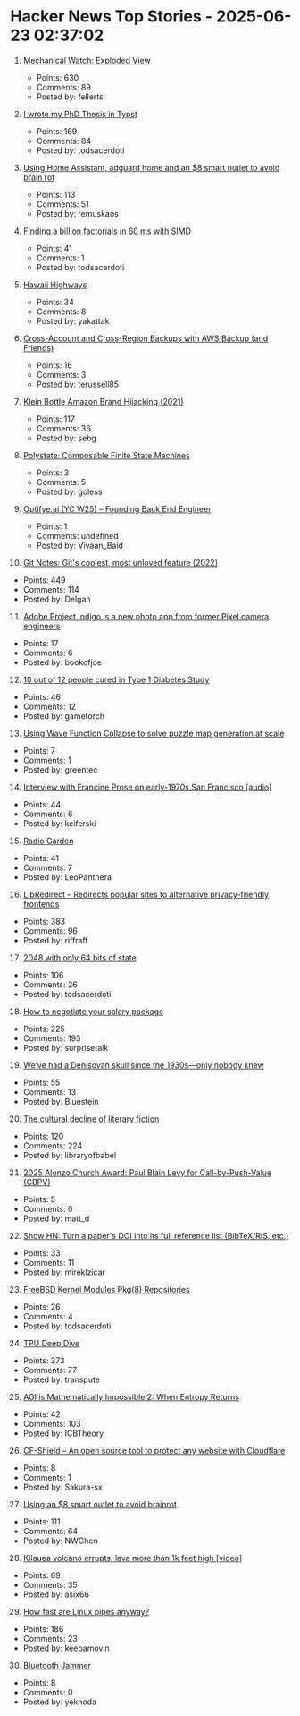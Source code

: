 # Hacker News Top Stories - 2025-06-23 02:37:02

1. [Mechanical Watch: Exploded View](https://fellerts.no/projects/epoch.html)
   - Points: 630
   - Comments: 89
   - Posted by: fellerts

2. [I wrote my PhD Thesis in Typst](https://fransskarman.com/phd_thesis_in_typst.html)
   - Points: 169
   - Comments: 84
   - Posted by: todsacerdoti

3. [Using Home Assistant, adguard home and an $8 smart outlet to avoid brain rot](https://www.romanklasen.com/blog/beating-brainrot-by-button/)
   - Points: 113
   - Comments: 51
   - Posted by: remuskaos

4. [Finding a billion factorials in 60 ms with SIMD](https://codeforces.com/blog/entry/143279)
   - Points: 41
   - Comments: 1
   - Posted by: todsacerdoti

5. [Hawaii Highways](http://www.hawaiihighways.com/)
   - Points: 34
   - Comments: 8
   - Posted by: yakattak

6. [Cross-Account and Cross-Region Backups with AWS Backup (and Friends)](https://tylerrussell.dev/2025/06/20/cross-account-and-region-backups-with-aws-backup-and-friends/)
   - Points: 16
   - Comments: 3
   - Posted by: terussell85

7. [Klein Bottle Amazon Brand Hijacking (2021)](https://www.kleinbottle.com/Amazon_Brand_Hijacking.html)
   - Points: 117
   - Comments: 36
   - Posted by: sebg

8. [Polystate: Composable Finite State Machines](https://github.com/sdzx-1/polystate)
   - Points: 3
   - Comments: 5
   - Posted by: goless

9. [Optifye.ai (YC W25) – Founding Back End Engineer](undefined)
   - Points: 1
   - Comments: undefined
   - Posted by: Vivaan_Baid

10. [Git Notes: Git's coolest, most unloved­ feature (2022)](https://tylercipriani.com/blog/2022/11/19/git-notes-gits-coolest-most-unloved-feature/)
   - Points: 449
   - Comments: 114
   - Posted by: Delgan

11. [Adobe Project Indigo is a new photo app from former Pixel camera engineers](https://www.engadget.com/apps/adobe-project-indigo-is-a-new-photo-app-from-former-pixel-camera-engineers-213453207.html)
   - Points: 17
   - Comments: 6
   - Posted by: bookofjoe

12. [10 out of 12 people cured in Type 1 Diabetes Study](https://www.nejm.org/doi/full/10.1056/NEJMoa2506549)
   - Points: 46
   - Comments: 12
   - Posted by: gametorch

13. [Using Wave Function Collapse to solve puzzle map generation at scale](https://sublevelgames.github.io/blogs/2025-06-22-nurikabe-map-gen-with-wfc/)
   - Points: 7
   - Comments: 1
   - Posted by: greentec

14. [Interview with Francine Prose on early-1970s San Francisco [audio]](https://www.laphamsquarterly.org/content/episode-3-francine-prose)
   - Points: 44
   - Comments: 6
   - Posted by: keiferski

15. [Radio Garden](https://radio.garden/?2025)
   - Points: 41
   - Comments: 7
   - Posted by: LeoPanthera

16. [LibRedirect – Redirects popular sites to alternative privacy-friendly frontends](https://libredirect.github.io)
   - Points: 383
   - Comments: 96
   - Posted by: riffraff

17. [2048 with only 64 bits of state](https://github.com/izabera/bitwise-challenge-2048)
   - Points: 106
   - Comments: 26
   - Posted by: todsacerdoti

18. [How to negotiate your salary package](https://www.complexsystemspodcast.com/episodes/how-to-negotiate-your-salary-package/)
   - Points: 225
   - Comments: 193
   - Posted by: surprisetalk

19. [We’ve had a Denisovan skull since the 1930s—only nobody knew](https://arstechnica.com/science/2025/06/the-controversial-dragon-man-skull-was-a-denisovan/)
   - Points: 55
   - Comments: 13
   - Posted by: Bluestein

20. [The cultural decline of literary fiction](https://oyyy.substack.com/p/the-cultural-decline-of-literary)
   - Points: 120
   - Comments: 224
   - Posted by: libraryofbabel

21. [2025 Alonzo Church Award: Paul Blain Levy for Call-by-Push-Value (CBPV)](https://siglog.org/winner-of-the-2025-alonzo-church-award/)
   - Points: 5
   - Comments: 0
   - Posted by: matt_d

22. [Show HN: Turn a paper's DOI into its full reference list (BibTeX/RIS, etc.)](https://references.mireklzicar.com)
   - Points: 33
   - Comments: 11
   - Posted by: mireklzicar

23. [FreeBSD Kernel Modules Pkg(8) Repositories](https://vermaden.wordpress.com/2025/06/22/freebsd-kernel-modules-pkg8-repositories/)
   - Points: 26
   - Comments: 4
   - Posted by: todsacerdoti

24. [TPU Deep Dive](https://henryhmko.github.io/posts/tpu/tpu.html)
   - Points: 373
   - Comments: 77
   - Posted by: transpute

25. [AGI is Mathematically Impossible 2: When Entropy Returns](https://philarchive.org/archive/SCHAIM-14)
   - Points: 42
   - Comments: 103
   - Posted by: ICBTheory

26. [CF-Shield – An open source tool to protect any website with Cloudflare](https://github.com/Sakura-sx/cf-shield)
   - Points: 8
   - Comments: 1
   - Posted by: Sakura-sx

27. [Using an $8 smart outlet to avoid brainrot](https://www.neilchen.co/blog/kasa)
   - Points: 111
   - Comments: 64
   - Posted by: NWChen

28. [Kilauea volcano errupts, lava more than 1k feet high [video]](https://www.youtube.com/watch?v=oG5zz9Sjw3E)
   - Points: 69
   - Comments: 35
   - Posted by: asix66

29. [How fast are Linux pipes anyway?](https://mazzo.li/posts/fast-pipes.html)
   - Points: 186
   - Comments: 23
   - Posted by: keepamovin

30. [Bluetooth Jammer](https://github.com/EmenstaNougat/ESP32-BlueJammer)
   - Points: 8
   - Comments: 0
   - Posted by: yeknoda

